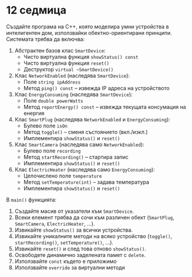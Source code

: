 # 12 седмица

Създайте програма на C++, която моделира умни устройства в интелигентен дом, използвайки обектно-ориентирани принципи. Системата трябва да включва:
1. Абстрактен базов клас `SmartDevice`:
   * Чисто виртуална функция `showStatus() const`
   * Чисто виртуална функция `reset()`
   * Деструктор `virtual ~SmartDevice()`
5. Клас `NetworkEnabled` (наследява `SmartDevice`):
   * Поле `string ipAddress`
   * Метод `ping() const` – извежда IP адреса на устройството
3. Клас `EnergyConsuming` (наследява `SmartDevice`):
   * Поле `double powerWatts`
   * Метод `reportEnergy() const` – извежда текущата консумация на енергия
4. Клас `SmartPlug` (наследява `NetworkEnabled` и `EnergyConsuming`):
   * Булево поле `isOn`
   * Метод `toggle()` – сменя състоянието (вкл./изкл.)
   * Имплементира `showStatus()` и `reset()` 
5. Клас `SmartCamera` (наследява само `NetworkEnabled`):
   * Булево поле `recording`
   * Метод `startRecording()` – стартира запис
   * Имплементира `showStatus()` и `reset()`
6. Клас `ElectricHeater` (наследява само `EnergyConsuming`):
   * Целочислено поле `temperature`
   * Метод `setTemperature(int)` – задава температура
   * Имплементира `showStatus()` и `reset()`
     
В `main()` функцията:
1. Създайте масив от указатели към `SmartDevice`.
3. Всеки елемент трябва да сочи към различен обект (`SmartPlug`, `SmartCamera`, `ElectricHeater`, ...).
5. Извикайте `showStatus()` за всички устройства.
7. Извикайте уникалните методи на всяко устройство (`toggle()`, `startRecording()`, `setTemperature()`, ...).
9. Извикайте `reset()` и след това отново `showStatus()`.
11. Освободете динамично заделената памет с `delete`.
12. Използвайте `const` където е приложимо
13. Използвайте `override` за виртуални методи
